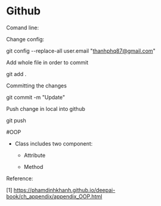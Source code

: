 # Github

Comand line:

Change config:

git config --replace-all user.email "thanhphq87@gmail.com"

Add whole file in order to commit

git add . 

Committing the changes 

git commit -m "Update"

Push change in local into github

git push

#OOP
- Class includes two component:

  + Attribute
  
  + Method

Reference:

[1] https://phamdinhkhanh.github.io/deepai-book/ch_appendix/appendix_OOP.html
